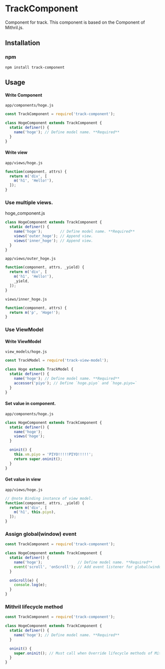# TrackComponent
Component for track.
This component is based on the Component of Mithril.js.

## Installation

### npm

```shell
npm install track-component
```

## Usage

#### Write Component

`app/components/hoge.js`

```javascript
const TrackComponent = require('track-component');

class HogeComponent extends TrackComponent {
  static definer() {
    name('hoge'); // Define model name. **Required**
  }
}
```

#### Write view

`app/views/hoge.js`

```javascript
function(component, attrs) {
  return m('div', [
    m('h1', 'Hello!'),
  ]);
}
```

### Use multiple views.

hoge_component.js

```javascript
class HogeComponent extends TrackComponent {
  static definer() {
    name('hoge');        // Define model name. **Required**
    views('outer_hoge'); // Append view.
    views('inner_hoge'); // Append view.
  }
}
```

`app/views/outer_hoge.js`

```javascript
function(component, attrs, _yield) {
  return m('div', [
    m('h1', 'Hello!'),
    _yield,
  ]);
}
```

`views/inner_hoge.js`

```javascript
function(component, attrs) {
  return m('p', 'Hoge!');
}
```

### Use ViewModel

#### Write ViewModel
`view_models/hoge.js`

```javascript
const TrackModel = require('track-view-model');

class Hoge extends TrackModel {
  static definer() {
    name('hoge'); // Define model name. **Required**
    accessor('piyo'); // Define `hoge.piyo` and `hoge.piyo=`
  }
}
```

#### Set value in component.

`app/components/hoge.js`
```javascript
class HogeComponent extends TrackComponent {
  static definer() {
    name('hoge');
    views('hoge');
  }

  oninit() {
    this.vm.piyo = 'PIYO!!!!!PIYO!!!!!';
    return super.oninit();
  }
}
```

#### Get value in view

`app/views/hoge.js`

```javascript
// @note Binding instance of view model.
function(component, attrs, _yield) {
  return m('div', [
    m('h1', this.piyo),
  ]);
}
```

### Assign global(window) event

```javascript
const TrackComponent = require('track-component');

class HogeComponent extends TrackComponent {
  static definer() {
    name('hoge');                // Define model name. **Required**
    event('scroll', 'onScroll'); // Add event listener for global(window).
  }

  onScroll(e) {
    console.log(e);
  }
}
```

### Mithril lifecycle method

```javascript
const TrackComponent = require('track-component');

class HogeComponent extends TrackComponent {
  static definer() {
    name('hoge'); // Define model name. **Required**
  }

  oninit() {
    super.oninit(); // Must call when Override lifecycle methods of Mithril.
  }
}
```
